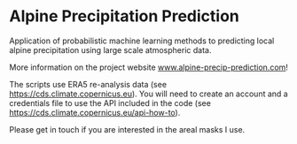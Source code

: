 # Alpine Precipitation Prediction

Application of probabilistic machine learning methods to predicting local alpine precipitation using large scale atmospheric data.

More information on the project website www.alpine-precip-prediction.com!

The scripts use ERA5 re-analysis data (see <https://cds.climate.copernicus.eu>). You will need to create an account and a credentials file to use the API included in the code (see <https://cds.climate.copernicus.eu/api-how-to>).

Please get in touch if you are interested in the areal masks I use.
